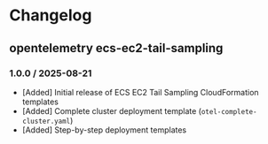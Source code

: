 # Changelog

## opentelemetry ecs-ec2-tail-sampling
<!-- To add a new entry write: -->
<!-- ### version / full date -->
<!-- * [Update/Bug fix] message that describes the changes that you apply -->

### 1.0.0 / 2025-08-21
* [Added] Initial release of ECS EC2 Tail Sampling CloudFormation templates
* [Added] Complete cluster deployment template (`otel-complete-cluster.yaml`)
* [Added] Step-by-step deployment templates

